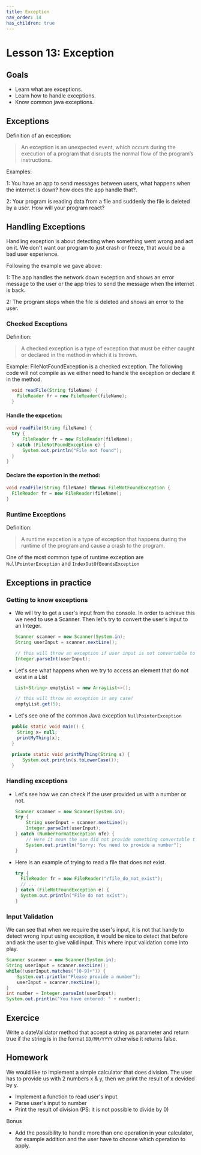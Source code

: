 ```yaml
---
title: Exception
nav_order: 14
has_children: true
---
```


# Lesson 13: Exception

## Goals

- Learn what are exceptions.
- Learn how to handle exceptions.
- Know common java exceptions.

## Exceptions

Definition of an exception:
> An exception is an unexpected event, which occurs during the execution of a program that disrupts the normal flow of the program’s instructions.

Examples:

1: You have an app to send messages between users, what happens when the internet is down? how does the app handle that?.

2: Your program is reading data from a file and suddenly the file is deleted by a user. How will your program react?

## Handling Exceptions
Handling exception is about detecting when something went wrong and act on it. We don't want our program to just crash or freeze, that would be a bad user experience.

Following the example we gave above:

1: The app handles the network down exception and shows an error message to the user or the app tries to send the message when the internet is back.

2: The program stops when the file is deleted and shows an error to the user.

### Checked Exceptions
Definition:
> A checked exception is a type of exception that must be either caught or declared in the method in which it is thrown.

Example: FileNotFoundException is a checked exception. The following code will not compile as we either need to handle the exception or declare it in the method.
```java
  void readFile(String fileName) {
    FileReader fr = new FileReader(fileName);
  }
```

#### Handle the expcetion:
```java
void readFile(String fileName) {
  try {
      FileReader fr = new FileReader(fileName);
  } catch (FileNotFoundException e) {
      System.out.println("File not found");
  }
}
```

#### Declare the expcetion in the method:
```java
void readFile(String fileName) throws FileNotFoundException {
  FileReader fr = new FileReader(fileName);
}
```

### Runtime Exceptions
Definition:
> A runtime expcetion is a type of exception that happens during the runtime of the program and cause a crash to the program.

One of the most common type of runtime exception are `NullPointerException` and `IndexOutOfBoundsException`

## Exceptions in practice
### Getting to know exceptions

* We will try to get a user's input from the console. In order to achieve this we need to use a Scanner. Then let's try to convert the user's input to an Integer.

  ```java
  Scanner scanner = new Scanner(System.in);
  String userInput = scanner.nextLine();

  // this will throw an exception if user input is not convertable to an integer
  Integer.parseInt(userInput);
  ```

* Let's see what happens when we try to access an element that do not exist in a List

  ```java
  List<String> emptyList = new ArrayList<>();

  // this will throw an exception in any case!
  emptyList.get(5);
  ```

* Let's see one of the common Java exception `NullPointerException`
```java
  public static void main() {
    String x= null;
    printMyThing(x);
  }

  private static void printMyThing(String s) {
      System.out.println(s.toLowerCase());
  }
```

### Handling exceptions

* Let's see how we can check if the user provided us with a number or not.
  ```java
  Scanner scanner = new Scanner(System.in);
  try {
      String userInput = scanner.nextLine();
      Integer.parseInt(userInput);
  } catch (NumberFormatException nfe) {
      // Here it mean the use did not provide something convertable to a number
      System.out.println("Sorry: You need to provide a number");
  }
  ```

* Here is an example of trying to read a file that does not exist.
  ```java
  try {
    FileReader fr = new FileReader("/file_do_not_exist");
    // ...
  } catch (FileNotFoundException e) {
    System.out.println("File do not exist");
  }
  ```

### Input Validation

We can see that when we require the user's input, it is not that handy to detect wrong input using exception, it would be nice to detect that before and ask the user to give valid input. This where input validation come into play.

```java
Scanner scanner = new Scanner(System.in);
String userInput = scanner.nextLine();
while(!userInput.matches("[0-9]+")) {
    System.out.println("Please provide a number");
    userInput = scanner.nextLine();
}
int number = Integer.parseInt(userInput);
System.out.println("You have entered: " + number);
```

## Exercice
Write a dateValidator method that accept a string as parameter and return true if the string is in the format `DD/MM/YYYY` otherwise it returns false.

## Homework
We would like to implement a simple calculator that does division. The user has to provide us with 2 numbers x & y, then we print the result of x devided by y.
- Implement a function to read user's input.
- Parse user's input to number
- Print the result of division (PS: it is not possible to divide by 0)

Bonus
- Add the possibility to handle more than one operation in your calculator, for example addition and the user have to choose which operation to apply. 